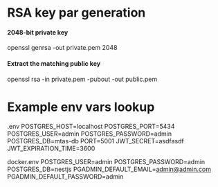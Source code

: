 
# RSA key par generation
#### 2048-bit private key
openssl genrsa -out private.pem 2048

#### Extract the matching public key
openssl rsa -in private.pem -pubout -out public.pem

# Example env vars lookup
.env
POSTGRES_HOST=localhost
POSTGRES_PORT=5434
POSTGRES_USER=admin
POSTGRES_PASSWORD=admin
POSTGRES_DB=mtas-db
PORT=5001
JWT_SECRET=asdfasdf
JWT_EXPIRATION_TIME=3600

docker.env
POSTGRES_USER=admin
POSTGRES_PASSWORD=admin
POSTGRES_DB=nestjs
PGADMIN_DEFAULT_EMAIL=admin@admin.com
PGADMIN_DEFAULT_PASSWORD=admin